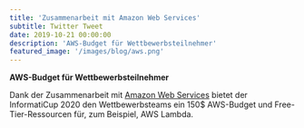 ```yaml
---
title: 'Zusammenarbeit mit Amazon Web Services'
subtitle: Twitter Tweet
date: 2019-10-21 00:00:00
description: 'AWS-Budget für Wettbewerbsteilnehmer'
featured_image: '/images/blog/aws.png'
---
```


**AWS-Budget für Wettbewerbsteilnehmer**

Dank der Zusammenarbeit mit [Amazon Web Services](https://aws.amazon.com/de/) bietet der InformatiCup 2020 den Wettbewerbsteams ein 150$ AWS-Budget und Free-Tier-Ressourcen für, zum Beispiel, AWS Lambda.

